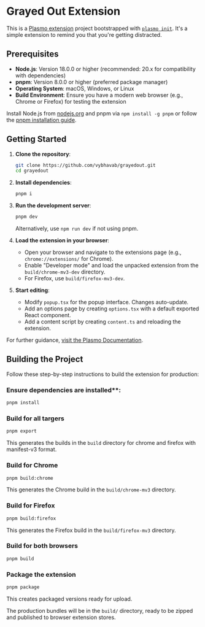 # Grayed Out Extension

This is a [Plasmo extension](https://docs.plasmo.com/) project bootstrapped with [`plasmo init`](https://www.npmjs.com/package/plasmo). It's a simple extension to remind you that you're getting distracted.

## Prerequisites

- **Node.js**: Version 18.0.0 or higher (recommended: 20.x for compatibility with dependencies)
- **pnpm**: Version 8.0.0 or higher (preferred package manager)
- **Operating System**: macOS, Windows, or Linux
- **Build Environment**: Ensure you have a modern web browser (e.g., Chrome or Firefox) for testing the extension

Install Node.js from [nodejs.org](https://nodejs.org/) and pnpm via `npm install -g pnpm` or follow the [pnpm installation guide](https://pnpm.io/installation).

## Getting Started

1. **Clone the repository**:

   ```bash
   git clone https://github.com/vybhavab/grayedout.git
   cd grayedout
   ```

2. **Install dependencies**:

   ```bash
   pnpm i
   ```

3. **Run the development server**:

   ```bash
   pnpm dev
   ```

   Alternatively, use `npm run dev` if not using pnpm.

4. **Load the extension in your browser**:

   - Open your browser and navigate to the extensions page (e.g., `chrome://extensions/` for Chrome).
   - Enable "Developer mode" and load the unpacked extension from the `build/chrome-mv3-dev` directory.
   - For Firefox, use `build/firefox-mv3-dev`.

5. **Start editing**:
   - Modify `popup.tsx` for the popup interface. Changes auto-update.
   - Add an options page by creating `options.tsx` with a default exported React component.
   - Add a content script by creating `content.ts` and reloading the extension.

For further guidance, [visit the Plasmo Documentation](https://docs.plasmo.com/).

## Building the Project

Follow these step-by-step instructions to build the extension for production:

### Ensure dependencies are installed**:

   ```bash
   pnpm install
   ```

### Build for all targers
```bash
pnpm export
```

This generates the builds in the `build` directory for chrome and firefox with manifest-v3 format.

### Build for Chrome
```bash
pnpm build:chrome
```

This generates the Chrome build in the `build/chrome-mv3` directory.

### Build for Firefox
```bash
pnpm build:firefox
```

This generates the Firefox build in the `build/firefox-mv3` directory.

### Build for both browsers
```bash
pnpm build
```

### Package the extension
```bash
pnpm package
```

This creates packaged versions ready for upload.

The production bundles will be in the `build/` directory, ready to be zipped and published to browser extension stores.
